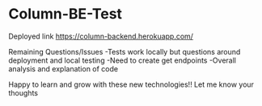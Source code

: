 # Column-BE-Test

Deployed link https://column-backend.herokuapp.com/

Remaining Questions/Issues
-Tests work locally but questions around deployment and local testing
-Need to create get endpoints
-Overall analysis and explanation of code

Happy to learn and grow with these new technologies!!
Let me know your thoughts

